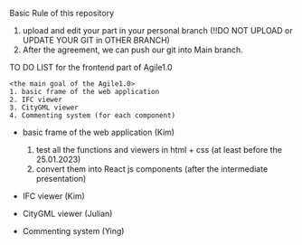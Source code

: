 Basic Rule of this repository

1. upload and edit your part in your personal branch
    (!!DO NOT UPLOAD or UPDATE YOUR GIT in OTHER BRANCH)
2. After the agreement, we can push our git into Main branch.



TO DO LIST for the frontend part of Agile1.0
 
    <the main goal of the Agile1.0>
    1. basic frame of the web application 
    2. IFC viewer 
    3. CityGML viewer
    4. Commenting system (for each component)


- basic frame of the web application (Kim)
    1. test all the functions and viewers in html + css (at least before the 25.01.2023)
    2. convert them into React js components (after the intermediate presentation)

- IFC viewer (Kim)

- CityGML viewer (Julian)

- Commenting system (Ying)